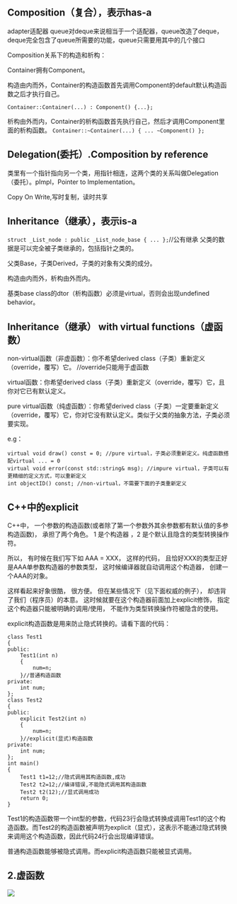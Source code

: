 ## Composition（复合），表示has-a ##
adapter适配器 queue对deque来说相当于一个适配器，queue改造了deque，deque完全包含了queue所需要的功能，queue只需要用其中的几个接口

Composition关系下的构造和析构：

Container拥有Component。

构造由内而外，Container的构造函数首先调用Component的default默认构造函数之后才执行自己。

```Container::Container(...) : Component() {...};```

析构由外而内，Container的析构函数首先执行自己，然后才调用Component里面的析构函数。
```Container::~Container(...) { ... ~Component() };```

## Delegation(委托）.Composition by reference ##
类里有一个指针指向另一个类，用指针相连，这两个类的关系叫做Delegation（委托）。pImpl，Pointer to Implementation。

Copy On Write,写时复制，读时共享

## Inheritance（继承），表示is-a ##
```struct _List_node : public _List_node_base { ... };```//公有继承
父类的数据是可以完全被子类继承的，包括指针之类的。

父类Base，子类Derived，子类的对象有父类的成分。

构造由内而外，析构由外而内。

基类base class的dtor（析构函数）必须是virtual，否则会出现undefined behavior。

## Inheritance（继承） with virtual functions（虚函数） ##
non-virtual函数（非虚函数）：你不希望derived class（子类）重新定义（override，覆写）它。 //override只能用于虚函数

virtual函数：你希望derived class（子类）重新定义（override，覆写）它，且你对它已有默认定义。

pure virtual函数（纯虚函数）：你希望derived class（子类）一定要重新定义（override，覆写）它，你对它没有默认定义。类似于父类的抽象方法，子类必须要实现。

e.g：
```
virtual void draw() const = 0; //pure virtual，子类必须重新定义。纯虚函数搭配virtual ... = 0 
virtual void error(const std::string& msg); //impure virtual，子类可以有更精细的定义方式，可以重新定义
int objectID() const; //non-virtual，不需要下面的子类重新定义
```

## C++中的explicit ##
C++中， 一个参数的构造函数(或者除了第一个参数外其余参数都有默认值的多参构造函数)， 承担了两个角色。 1 是个构造器 ，2 是个默认且隐含的类型转换操作符。

所以， 有时候在我们写下如 AAA = XXX， 这样的代码， 且恰好XXX的类型正好是AAA单参数构造器的参数类型， 这时候编译器就自动调用这个构造器， 创建一个AAA的对象。

这样看起来好象很酷， 很方便。 但在某些情况下（见下面权威的例子）， 却违背了我们（程序员）的本意。 这时候就要在这个构造器前面加上explicit修饰， 指定这个构造器只能被明确的调用/使用， 不能作为类型转换操作符被隐含的使用。

explicit构造函数是用来防止隐式转换的。请看下面的代码：

	class Test1
	{
	public:
	    Test1(int n)
	    {
	        num=n;
	    }//普通构造函数
	private:
	    int num;
	};
	class Test2
	{
	public:
	    explicit Test2(int n)
	    {
	        num=n;
	    }//explicit(显式)构造函数
	private:
	    int num;
	};
	int main()
	{
	    Test1 t1=12;//隐式调用其构造函数,成功
	    Test2 t2=12;//编译错误,不能隐式调用其构造函数
	    Test2 t2(12);//显式调用成功
	    return 0;
	}

Test1的构造函数带一个int型的参数，代码23行会隐式转换成调用Test1的这个构造函数。而Test2的构造函数被声明为explicit（显式），这表示不能通过隐式转换来调用这个构造函数，因此代码24行会出现编译错误。

普通构造函数能够被隐式调用。而explicit构造函数只能被显式调用。

## 2.虚函数 ##
![](https://i.imgur.com/rLgBzuh.png)
